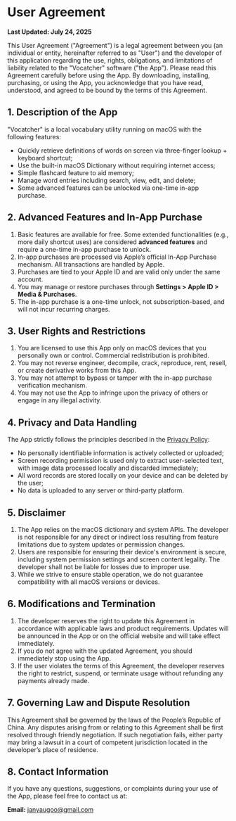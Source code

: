 # User Agreement

**Last Updated: July 24, 2025**

This User Agreement ("Agreement") is a legal agreement between you (an individual or entity, hereinafter referred to as "User") and the developer of this application regarding the use, rights, obligations, and limitations of liability related to the "Vocatcher" software ("the App"). Please read this Agreement carefully before using the App. By downloading, installing, purchasing, or using the App, you acknowledge that you have read, understood, and agreed to be bound by the terms of this Agreement.

## 1. Description of the App

"Vocatcher" is a local vocabulary utility running on macOS with the following features:

- Quickly retrieve definitions of words on screen via three-finger lookup + keyboard shortcut;
- Use the built-in macOS Dictionary without requiring internet access;
- Simple flashcard feature to aid memory;
- Manage word entries including search, view, edit, and delete;
- Some advanced features can be unlocked via one-time in-app purchase.

## 2. Advanced Features and In-App Purchase

1. Basic features are available for free. Some extended functionalities (e.g., more daily shortcut uses) are considered **advanced features** and require a one-time in-app purchase to unlock.
2. In-app purchases are processed via Apple’s official In-App Purchase mechanism. All transactions are handled by Apple.
3. Purchases are tied to your Apple ID and are valid only under the same account.
4. You may manage or restore purchases through **Settings > Apple ID > Media & Purchases**.
5. The in-app purchase is a one-time unlock, not subscription-based, and will not incur recurring charges.

## 3. User Rights and Restrictions

1. You are licensed to use this App only on macOS devices that you personally own or control. Commercial redistribution is prohibited.
2. You may not reverse engineer, decompile, crack, reproduce, rent, resell, or create derivative works from this App.
3. You may not attempt to bypass or tamper with the in-app purchase verification mechanism.
4. You may not use the App to infringe upon the privacy of others or engage in any illegal activity.

## 4. Privacy and Data Handling

The App strictly follows the principles described in the [Privacy Policy](./privacy-en.md):

- No personally identifiable information is actively collected or uploaded;
- Screen recording permission is used only to extract user-selected text, with image data processed locally and discarded immediately;
- All word records are stored locally on your device and can be deleted by the user;
- No data is uploaded to any server or third-party platform.

## 5. Disclaimer

1. The App relies on the macOS dictionary and system APIs. The developer is not responsible for any direct or indirect loss resulting from feature limitations due to system updates or permission changes.
2. Users are responsible for ensuring their device's environment is secure, including system permission settings and screen content legality. The developer shall not be liable for losses due to improper use.
3. While we strive to ensure stable operation, we do not guarantee compatibility with all macOS versions or devices.

## 6. Modifications and Termination

1. The developer reserves the right to update this Agreement in accordance with applicable laws and product requirements. Updates will be announced in the App or on the official website and will take effect immediately.
2. If you do not agree with the updated Agreement, you should immediately stop using the App.
3. If the user violates the terms of this Agreement, the developer reserves the right to restrict, suspend, or terminate usage without refunding any payments already made.

## 7. Governing Law and Dispute Resolution

This Agreement shall be governed by the laws of the People’s Republic of China. Any disputes arising from or relating to this Agreement shall be first resolved through friendly negotiation. If such negotiation fails, either party may bring a lawsuit in a court of competent jurisdiction located in the developer’s place of residence.

## 8. Contact Information

If you have any questions, suggestions, or complaints during your use of the App, please feel free to contact us at:

**Email:** janyaugoo@gmail.com
